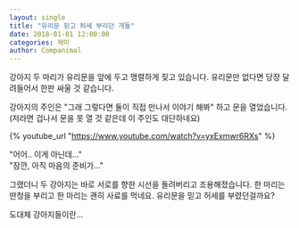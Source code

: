 ```yaml
---
layout: single
title: "유리문 믿고 허세 부리던 개들"
date: 2018-01-01 12:00:00
categories: 재미
author: Companimal
---
```


강아지 두 마리가 유리문을 앞에 두고 맹렬하게 짖고 있습니다. 유리문만 없다면 당장 달려들어서 한판 싸울 것 같습니다.

강아지의 주인은 "그래 그렇다면 둘이 직접 만나서 이야기 해봐" 하고 문을 열었습니다. (저라면 겁나서 문을 못 열 것 같은데 이 주인도 대단하네요)

{% youtube_url "https://www.youtube.com/watch?v=yxExmwr6RXs" %}

"어어.. 이게 아닌데..."  
 "잠깐, 아직 마음의 준비가..."

그랬더니 두 강아지는 바로 서로를 향한 시선을 돌려버리고 조용해졌습니다. 한 마리는 딴청을 부리고 한 마리는 괜히 사료를 먹네요. 유리문을 믿고 허세를 부렸던걸까요?

도대체 강아지들이란...
